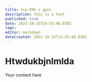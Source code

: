 ```yaml
---
title: Scp-096 i gyes
description: this is a test
published: true
date: 2023-10-15T14:55:48.838Z
tags: 
editor: markdown
dateCreated: 2023-10-15T14:55:48.838Z
---
```


# Htwdukbjnlmlda
Your content here